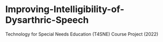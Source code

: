 # Improving-Intelligibility-of-Dysarthric-Speech
Technology for Special Needs Education (T4SNE) Course Project (2022)

